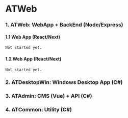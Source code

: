 ﻿# ATWeb

### 1. ATWeb: WebApp + BackEnd (Node/Express)
#### 1.1 Web App (React/Next)
	Not started yet.
#### 1.2 Web App (React/Next)
	Not started yet.

### 2. ATDesktopWin: Windows Desktop App (C#)

### 3. ATAdmin: CMS (Vue) + API (C#)

### 4. ATCommon: Utility (C#)


